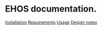# EHOS  documentation.

[Installation](installation.md)
[Requirements](requirements.md)
[Usage](usage.md)
[Design notes](design.md)
